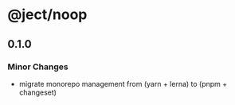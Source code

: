 # @ject/noop

## 0.1.0

### Minor Changes

- migrate monorepo management from (yarn + lerna) to (pnpm + changeset)

